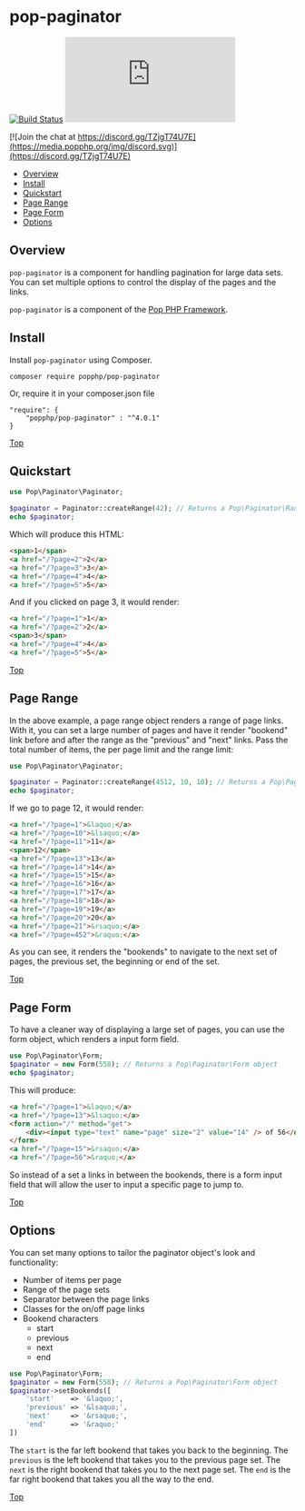 pop-paginator
=============

[![Build Status](https://github.com/popphp/pop-paginator/workflows/phpunit/badge.svg)](https://github.com/popphp/pop-paginator/actions)
[![Coverage Status](http://cc.popphp.org/coverage.php?comp=pop-paginator)](http://cc.popphp.org/pop-paginator/)

[![Join the chat at https://discord.gg/TZjgT74U7E](https://media.popphp.org/img/discord.svg)](https://discord.gg/TZjgT74U7E)

* [Overview](#overview)
* [Install](#install)
* [Quickstart](#quickstart)
* [Page Range](#page-range)
* [Page Form](#page-form)
* [Options](#options)

Overview
--------
`pop-paginator` is a component for handling pagination for large data sets.
You can set multiple options to control the display of the pages and the links.

`pop-paginator` is a component of the [Pop PHP Framework](https://www.popphp.org/).

Install
-------

Install `pop-paginator` using Composer.

    composer require popphp/pop-paginator

Or, require it in your composer.json file

    "require": {
        "popphp/pop-paginator" : "^4.0.1"
    }

[Top](#pop-paginator)

Quickstart
----------

```php
use Pop\Paginator\Paginator;

$paginator = Paginator::createRange(42); // Returns a Pop\Paginator\Range object
echo $paginator;
```

Which will produce this HTML:

```html
<span>1</span>
<a href="/?page=2">2</a>
<a href="/?page=3">3</a>
<a href="/?page=4">4</a>
<a href="/?page=5">5</a>
```

And if you clicked on page 3, it would render:

```html
<a href="/?page=1">1</a>
<a href="/?page=2">2</a>
<span>3</span>
<a href="/?page=4">4</a>
<a href="/?page=5">5</a>
```

[Top](#pop-paginator)

Page Range
----------

In the above example, a page range object renders a range of page links. With it, you can
set a large number of pages and have it render "bookend" link before and after the range
as the "previous" and "next" links. Pass the total number of items, the per page limit and the
range limit:

```php
use Pop\Paginator\Paginator;

$paginator = Paginator::createRange(4512, 10, 10); // Returns a Pop\Paginator\Range object
echo $paginator;
```

If we go to page 12, it would render:

```html
<a href="/?page=1">&laquo;</a>
<a href="/?page=10">&lsaquo;</a>
<a href="/?page=11">11</a>
<span>12</span>
<a href="/?page=13">13</a>
<a href="/?page=14">14</a>
<a href="/?page=15">15</a>
<a href="/?page=16">16</a>
<a href="/?page=17">17</a>
<a href="/?page=18">18</a>
<a href="/?page=19">19</a>
<a href="/?page=20">20</a>
<a href="/?page=21">&rsaquo;</a>
<a href="/?page=452">&raquo;</a>
```

As you can see, it renders the "bookends" to navigate to the next set of pages,
the previous set, the beginning or end of the set.

[Top](#pop-paginator)

Page Form
---------

To have a cleaner way of displaying a large set of pages, you can use the form object,
which renders a input form field.

```php
use Pop\Paginator\Form;
$paginator = new Form(558); // Returns a Pop\Paginator\Form object
echo $paginator;
```

This will produce:

```html
<a href="/?page=1">&laquo;</a>
<a href="/?page=13">&lsaquo;</a>
<form action="/" method="get">
    <div><input type="text" name="page" size="2" value="14" /> of 56</div>
</form>
<a href="/?page=15">&rsaquo;</a>
<a href="/?page=56">&raquo;</a>
```

So instead of a set a links in between the bookends, there is a form input field
that will allow the user to input a specific page to jump to.

[Top](#pop-paginator)

Options
-------

You can set many options to tailor the paginator object's look and functionality:

* Number of items per page
* Range of the page sets
* Separator between the page links
* Classes for the on/off page links
* Bookend characters
    + start
    + previous
    + next
    + end

```php
use Pop\Paginator\Form;
$paginator = new Form(558); // Returns a Pop\Paginator\Form object
$paginator->setBookends([
    'start'    => '&laquo;',
    'previous' => '&lsaquo;',
    'next'     => '&rsaquo;',
    'end'      => '&raquo;'
])
```

The `start` is the far left bookend that takes you back to the beginning.
The `previous` is the left bookend that takes you to the previous page set.
The `next` is the right bookend that takes you to the next page set.
The `end` is the far right bookend that takes you all the way to the end.

[Top](#pop-paginator)
